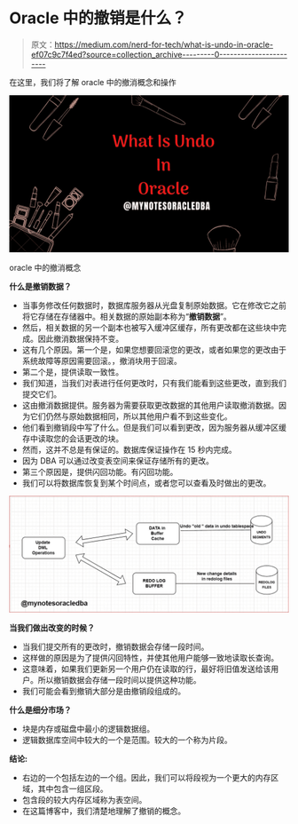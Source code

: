 # Oracle 中的撤销是什么？

> 原文：<https://medium.com/nerd-for-tech/what-is-undo-in-oracle-ef07c9c7f4ed?source=collection_archive---------0----------------------->

在这里，我们将了解 oracle 中的撤消概念和操作

![](img/da5111c2464ae402175aec68cb2433e9.png)

oracle 中的撤消概念

**什么是撤销数据？**

*   当事务修改任何数据时，数据库服务器从光盘复制原始数据。它在修改它之前将它存储在存储器中。相关数据的原始副本称为“**撤销数据**”。
*   然后，相关数据的另一个副本也被写入缓冲区缓存，所有更改都在这些块中完成。因此撤消数据保持不变。
*   这有几个原因。第一个是，如果您想要回滚您的更改，或者如果您的更改由于系统故障等原因需要回滚。，撤消块用于回滚。
*   第二个是，提供读取一致性。
*   我们知道，当我们对表进行任何更改时，只有我们能看到这些更改，直到我们提交它们。
*   这由撤消数据提供。服务器为需要获取更改数据的其他用户读取撤消数据。因为它们仍然与原始数据相同，所以其他用户看不到这些变化。
*   他们看到撤销段中写了什么。但是我们可以看到更改，因为服务器从缓冲区缓存中读取您的会话更改的块。
*   然而，这并不总是有保证的。数据库保证操作在 15 秒内完成。
*   因为 DBA 可以通过改变表空间来保证存储所有的更改。
*   第三个原因是，提供闪回功能。有闪回功能。
*   我们可以将数据库恢复到某个时间点，或者您可以查看及时做出的更改。

![](img/2fe8c4ecb815c47b21becc6c7aa5051c.png)

**当我们做出改变的时候？**

*   当我们提交所有的更改时，撤销数据会存储一段时间。
*   这样做的原因是为了提供闪回特性，并使其他用户能够一致地读取长查询。
*   这意味着，如果我们更新另一个用户仍在读取的行，最好将旧值发送给该用户。所以撤销数据会存储一段时间以提供这种功能。
*   我们可能会看到撤销大部分是由撤销段组成的。

**什么是细分市场？**

*   块是内存或磁盘中最小的逻辑数据组。
*   逻辑数据库空间中较大的一个是范围。较大的一个称为片段。

**结论:**

*   右边的一个包括左边的一个组。因此，我们可以将段视为一个更大的内存区域，其中包含一组区段。
*   包含段的较大内存区域称为表空间。
*   在这篇博客中，我们清楚地理解了撤销的概念。